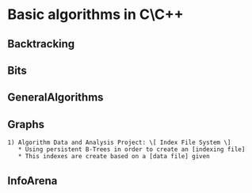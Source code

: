 # Basic algorithms in C\C++


## Backtracking
## Bits
## GeneralAlgorithms
## Graphs

```
1) Algorithm Data and Analysis Project: \[ Index File System \]
   * Using persistent B-Trees in order to create an [indexing file]
   * This indexes are create based on a [data file] given
```

## InfoArena

